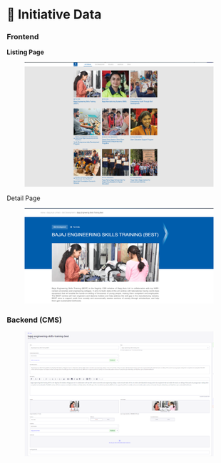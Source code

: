# 📎 Initiative Data

### **Frontend**

**Listing Page**

<figure><img src="../../../.gitbook/assetsBajajAuto/initiative-listing-list-section.png" alt=""><figcaption></figcaption></figure>

Detail Page

<figure><img src="../../../.gitbook/assetsBajajAuto/initiative-detail-section.png" alt=""><figcaption></figcaption></figure>

### Backend (CMS)

<figure><img src="../../../.gitbook/assetsBajajAuto/initiative-detail-section-cms.png" alt=""><figcaption></figcaption></figure>
